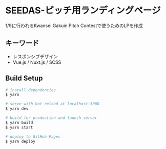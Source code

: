 # SEEDAS-ピッチ用ランディングページ
1/9に行われるKwansei Gakuin Pitch Contestで使うためのLPを作成

## キーワード

- レスポンシブデザイン
- Vue.js / Nuxt.js / SCSS

## Build Setup

``` bash
# install dependencies
$ yarn

# serve with hot reload at localhost:3000
$ yarn dev

# build for production and launch server
$ yarn build
$ yarn start

# deploy to GitHub Pages
$ yarn deploy
```

